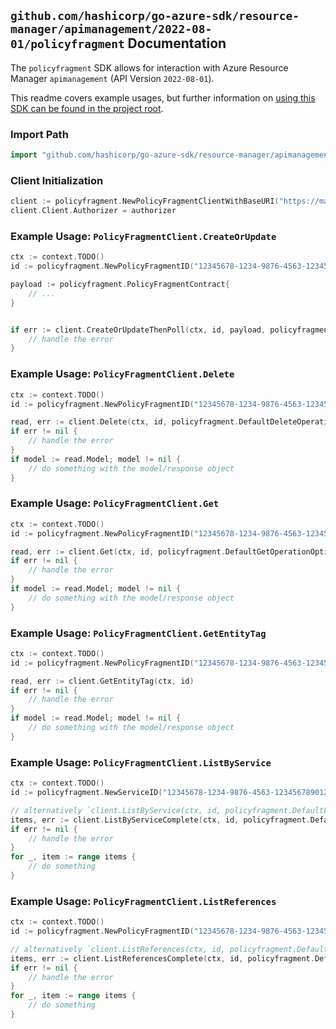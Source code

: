 
## `github.com/hashicorp/go-azure-sdk/resource-manager/apimanagement/2022-08-01/policyfragment` Documentation

The `policyfragment` SDK allows for interaction with Azure Resource Manager `apimanagement` (API Version `2022-08-01`).

This readme covers example usages, but further information on [using this SDK can be found in the project root](https://github.com/hashicorp/go-azure-sdk/tree/main/docs).

### Import Path

```go
import "github.com/hashicorp/go-azure-sdk/resource-manager/apimanagement/2022-08-01/policyfragment"
```


### Client Initialization

```go
client := policyfragment.NewPolicyFragmentClientWithBaseURI("https://management.azure.com")
client.Client.Authorizer = authorizer
```


### Example Usage: `PolicyFragmentClient.CreateOrUpdate`

```go
ctx := context.TODO()
id := policyfragment.NewPolicyFragmentID("12345678-1234-9876-4563-123456789012", "example-resource-group", "serviceValue", "policyFragmentValue")

payload := policyfragment.PolicyFragmentContract{
	// ...
}


if err := client.CreateOrUpdateThenPoll(ctx, id, payload, policyfragment.DefaultCreateOrUpdateOperationOptions()); err != nil {
	// handle the error
}
```


### Example Usage: `PolicyFragmentClient.Delete`

```go
ctx := context.TODO()
id := policyfragment.NewPolicyFragmentID("12345678-1234-9876-4563-123456789012", "example-resource-group", "serviceValue", "policyFragmentValue")

read, err := client.Delete(ctx, id, policyfragment.DefaultDeleteOperationOptions())
if err != nil {
	// handle the error
}
if model := read.Model; model != nil {
	// do something with the model/response object
}
```


### Example Usage: `PolicyFragmentClient.Get`

```go
ctx := context.TODO()
id := policyfragment.NewPolicyFragmentID("12345678-1234-9876-4563-123456789012", "example-resource-group", "serviceValue", "policyFragmentValue")

read, err := client.Get(ctx, id, policyfragment.DefaultGetOperationOptions())
if err != nil {
	// handle the error
}
if model := read.Model; model != nil {
	// do something with the model/response object
}
```


### Example Usage: `PolicyFragmentClient.GetEntityTag`

```go
ctx := context.TODO()
id := policyfragment.NewPolicyFragmentID("12345678-1234-9876-4563-123456789012", "example-resource-group", "serviceValue", "policyFragmentValue")

read, err := client.GetEntityTag(ctx, id)
if err != nil {
	// handle the error
}
if model := read.Model; model != nil {
	// do something with the model/response object
}
```


### Example Usage: `PolicyFragmentClient.ListByService`

```go
ctx := context.TODO()
id := policyfragment.NewServiceID("12345678-1234-9876-4563-123456789012", "example-resource-group", "serviceValue")

// alternatively `client.ListByService(ctx, id, policyfragment.DefaultListByServiceOperationOptions())` can be used to do batched pagination
items, err := client.ListByServiceComplete(ctx, id, policyfragment.DefaultListByServiceOperationOptions())
if err != nil {
	// handle the error
}
for _, item := range items {
	// do something
}
```


### Example Usage: `PolicyFragmentClient.ListReferences`

```go
ctx := context.TODO()
id := policyfragment.NewPolicyFragmentID("12345678-1234-9876-4563-123456789012", "example-resource-group", "serviceValue", "policyFragmentValue")

// alternatively `client.ListReferences(ctx, id, policyfragment.DefaultListReferencesOperationOptions())` can be used to do batched pagination
items, err := client.ListReferencesComplete(ctx, id, policyfragment.DefaultListReferencesOperationOptions())
if err != nil {
	// handle the error
}
for _, item := range items {
	// do something
}
```
